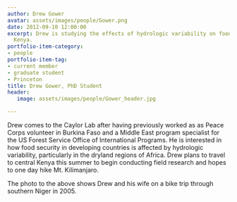 ```yaml
---
author: Drew Gower
avatar: assets/images/people/Gower.png
date: 2012-09-10 12:00:00
excerpt: Drew is studying the effects of hydrologic variability on food security in
  Kenya.
portfolio-item-category:
- people
portfolio-item-tag:
- current member
- graduate student
- Princeton
title: Drew Gower, PhD Student
header:
   image: assets/images/people/Gower_header.jpg

---
```


 

Drew comes to the Caylor Lab after having previously worked as as Peace Corps volunteer in Burkina Faso and a Middle East program specialist for the US Forest Service Office of International Programs. He is interested in how food security in developing countries is affected by hydrologic variability, particularly in the dryland regions of Africa. Drew plans to travel to central Kenya this summer to begin conducting field research and hopes to one day hike Mt. Kilimanjaro.

The photo to the above shows Drew and his wife on a bike trip through southern Niger in 2005.
